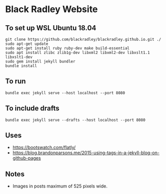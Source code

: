 # Black Radley Website

## To set up WSL Ubuntu 18.04

    git clone https://github.com/blackradley/blackradley.github.io.git ./
    sudo apt-get update
    sudo apt-get install ruby ruby-dev make build-essential
    sudo apt install zlibc zlib1g-dev libxml2 libxml2-dev libxslt1.1 libxslt1-dev
    sudo gem install jekyll bundler
    bundle install

## To run

    bundle exec jekyll serve --host localhost --port 8080

## To include drafts

    bundle exec jekyll serve --drafts --host localhost --port 8080

## Uses

* https://bootswatch.com/flatly/
* https://blog.brandonparsons.me/2015-using-tags-in-a-jekyll-blog-on-github-pages

## Notes

* Images in posts maximum of 525 pixels wide.
